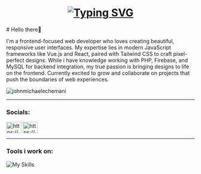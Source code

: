 
<h1 align="center"><a href="https://git.io/typing-svg"><img src="https://readme-typing-svg.demolab.com?font=Google+Poppins&weight=900&size=30&pause=8012&color=F7F7F1&random=false&width=435&lines=I'm+John+Michael+Echemani" alt="Typing SVG" /></a></a></h1>
<p align="start"># Hello there👋</p>
<p align="start">
I'm a frontend-focused web developer who loves creating beautiful, responsive user interfaces. My expertise lies in modern JavaScript frameworks like Vue.js and React, paired with Tailwind CSS to craft pixel-perfect designs. While i have knowledge working with PHP, Firebase, and MySQL for backend integration, my true passion is bringing designs to life on the frontend. Currently excited to grow and collaborate on projects that push the boundaries of web experiences.</p>

<p align="left"> <img src="https://komarev.com/ghpvc/?username=johnmichaelechemani&label=Profile%20views&color=0e75b6&style=flat" alt="johnmichaelechemani" /> </p>
<hr>
<h3 align="left">Socials:</h3>
<p align="left" >
<a href="https://www.linkedin.com/in/johnmichaelechemani/" target="blank"><img align="center" src="https://raw.githubusercontent.com/rahuldkjain/github-profile-readme-generator/master/src/images/icons/Social/linked-in-alt.svg" alt="https://www.linkedin.com/in/johnmichaelechemani/" height="30" width="40" /></a>
  <a href="https://www.facebook.com/jmechemani" target="blank"><img align="center" src="https://raw.githubusercontent.com/rahuldkjain/github-profile-readme-generator/master/src/images/icons/Social/facebook.svg" alt="https://www.facebook.com/jmechemani" height="30" width="40" /></a>
</p>

<hr>

<h3 align="left">Tools i work on:</h3>

![My Skills](https://skillicons.dev/icons?i=js,html,css,tailwind,vue,react,git,vscode,figma,php,net,visualstudio,github,mysql,bootstrap)

<!--
**johnmichaelechemani/JohnMichaelEchemani** is a ✨ _special_ ✨ repository because its `README.md` (this file) appears on your GitHub profile.

Here are some ideas to get you started:

- 🔭 I’m currently working on ...
- 🌱 I’m currently learning ...
- 👯 I’m looking to collaborate on ...
- 🤔 I’m looking for help with ...
- 💬 Ask me about ...
- 📫 How to reach me: ...
- 😄 Pronouns: ...
- ⚡ Fun fact: ...
-->
